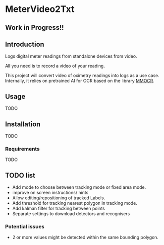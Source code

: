 # MeterVideo2Txt

## Work in Progress!!

## Introduction
Logs digital meter readings from standalone devices from video. 

All you need is to record a video of your reading.

This project will convert video of oximetry readings into logs as a use case.
Internally, it relies on pretrained AI for OCR based on the library [MMOCR](https://github.com/open-mmlab/mmocr).

## Usage
TODO

## Installation
TODO

### Requirements
TODO


## TODO list
- Add mode to choose between tracking mode or fixed area mode.
- improve on screen instructions/ hints
- Allow editing/repositioning of tracked Labels.
- Add threshold for tracking nearest polygon in tracking mode. 
- Add kalman filter for tracking between points
- Separate settings to download detectors and recognisers

### Potential issues
- 2 or more values might be detected within the same bounding polygon. 
